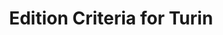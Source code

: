 ---
layout: criteria
title: Edition Criteria for Turin
sigla: T
editor: Leslie Zarker Morgan
permalink: t-criteria.html
---